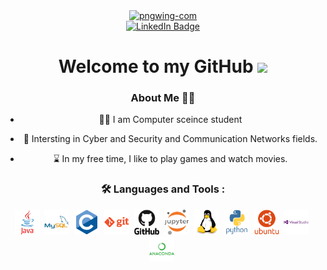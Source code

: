 <div id="header" align="center">
<a href="https://imgbb.com/"><img src="https://i.ibb.co/Q8YvJCP/pngwing-com.png" alt="pngwing-com" border="0"></a>
  
  <div id="badges">
  <a href="https://www.linkedin.com/in/amir-peleg/">
    <img src="https://img.shields.io/badge/LinkedIn-blue?style=for-the-badge&logo=linkedin&logoColor=white" alt="LinkedIn Badge"/>
  </a>
</div>
  
  <h1>
  Welcome to my GitHub
  <img src="https://media.giphy.com/media/hvRJCLFzcasrR4ia7z/giphy.gif" width="30px"/>
</h1>
  
  ###  About Me :man_technologist:
- :man_student: I am Computer sceince student 
  
- :telescope: Intersting in Cyber and Security and Communication Networks fields.

- :hourglass: In my free time, I like to play games and watch movies.
  
  

### :hammer_and_wrench: Languages and Tools :
  
<img src="https://github.com/devicons/devicon/blob/master/icons/java/java-original-wordmark.svg" title="Java" alt="Java" width="40" height="40"/>&nbsp;
<img src="https://github.com/devicons/devicon/blob/master/icons/mysql/mysql-original-wordmark.svg" title="MySQL"  alt="MySQL" width="40" height="40"/>&nbsp;
<img src="https://github.com/devicons/devicon/blob/master/icons/c/c-original.svg" title="C"  alt="C" width="40" height="40"/>&nbsp;
<img src="https://github.com/devicons/devicon/blob/master/icons/git/git-plain-wordmark.svg" title="Git"  alt="Git" width="40" height="40"/>&nbsp;
<img src="https://github.com/devicons/devicon/blob/master/icons/github/github-original-wordmark.svg" title="GitHub"  alt="GitHub" width="40" height="40"/>&nbsp;
<img src="https://github.com/devicons/devicon/blob/master/icons/jupyter/jupyter-original-wordmark.svg" title="Jupyter"  alt="Jupyter" width="40" height="40"/>&nbsp;
<img src="https://github.com/devicons/devicon/blob/master/icons/linux/linux-original.svg" title="Linux"  alt="Linux" width="40" height="40"/>&nbsp;
<img src="https://github.com/devicons/devicon/blob/master/icons/python/python-original-wordmark.svg" title="Python"  alt="Python" width="40" height="40"/>&nbsp;
<img src="https://github.com/devicons/devicon/blob/master/icons/ubuntu/ubuntu-plain-wordmark.svg" title="Ubuntu"  alt="Ubuntu" width="40" height="40"/>&nbsp;
<img src="https://github.com/devicons/devicon/blob/master/icons/visualstudio/visualstudio-plain-wordmark.svg" title="Visual Studio"  alt="Visual Studio" width="40" height="40"/>&nbsp;
<img src="https://github.com/devicons/devicon/blob/master/icons/anaconda/anaconda-original-wordmark.svg" title="Anaconda"  alt="Anaconda" width="40" height="40"/>&nbsp;
  
</div>

